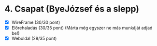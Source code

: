 # 4. Csapat (ByeJózsef és a slepp)

- [x] WireFrame (30/30 pont)
- [x] Előrehaladás (30/35 pont) (Márta még egyszer ne más munkáját adjad be!)
- [x] Weboldal (28/35 pont)
